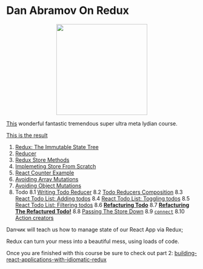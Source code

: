 # Dan Abramov On Redux

<p align="center">
<img src="https://images.contentful.com/34rjphroaymg/4rnTNHjdSoEWmYUg2YgE0y/8fe539e8bb8b6465e107b6154f669f11/redux.svg" width="240">
</p>

[This](https://egghead.io/courses/getting-started-with-redux) wonderful fantastic tremendous super ultra meta lydian course.

[This is the result](https://codesandbox.io/s/o5j36jokv5)

1. [Redux: The Immutable State Tree](/1%20State%20Tree.md)
2. [Reducer](/%202%20Reducer.md)
3. [Redux Store Methods](3%20Store%20%Methods.md)
4. [Implemeting Store From Scratch](4%20Store%20From%20Scratch.md)
5. [React Counter Example](5%20React%20Counter.md)
6. [Avoiding Array Mutations](6%20Avoiding%20Array%20)
7. [Avoiding Object Mutations](7%20Avoiding%20Object%20Mutations.md)
8. Todo
8.1 [Writing Todo Reducer](8%20Todo%20Reducer.md)
8.2 [Todo Reducers Composition](9%20Todo%20Composition.md)
8.3 [React Todo List: Adding todos](10%Todo%React%201.md)
8.4 [React Todo List: Toggling todos](11%Todo%React%202.md)
8.5 [React Todo List: Filtering todos](12%Todo%React%203.md)
8.6 [**Refacturing Todo**](13%20Refacturing.md)
8.7 [**Refacturing The Refactured Todo!**](14%20Refacturing%202.md)
8.8 [Passing The Store Down](15%20Passing%20Store%20Down.md)
8.9 [`connect`](16%20connect.md)
8.10 [Action creators](17%20Action%20Creator.md)

Danчик will teach us how to manage state of our React App via Redux;

Redux can turn your mess into a beautiful mess, using loads of code.

Once you are finished with this course be sure to check out part 2: [building-react-applications-with-idiomatic-redux](https://egghead.io/courses/building-react-applications-with-idiomatic-redux)
